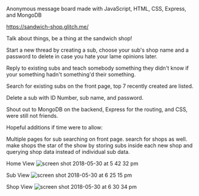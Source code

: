 Anonymous message board made with JavaScript, HTML, CSS, Express, and MongoDB

https://sandwich-shop.glitch.me/

Talk about things, be a thing at the sandwich shop!

Start a new thread by creating a sub, choose your sub's shop name and a password 
to delete in case you hate your lame opinions later. 

Reply to existing subs and teach somebody something they didn't know if your something 
hadn't something'd their something. 

Search for existing subs on the front page, top 7 recently created are listed. 

Delete a sub with ID Number, sub name, and password.

Shout out to MongoDB on the backend, Express for the routing, and CSS, were still not friends.

Hopeful additions if time were to allow: 

Multiple pages for sub searching on front page.
search for shops as well.
make shops the star of the show by storing subs inside 
each new shop and querying shop data instead of individual sub data.

Home View
![screen shot 2018-05-30 at 5 42 32 pm](https://user-images.githubusercontent.com/33098684/40753615-9e612a66-643a-11e8-89c4-b58f6d7183f2.png)

Sub View
![screen shot 2018-05-30 at 6 25 15 pm](https://user-images.githubusercontent.com/33098684/40753577-74117c02-643a-11e8-936f-d89dc5550946.png)

Shop View
![screen shot 2018-05-30 at 6 30 34 pm](https://user-images.githubusercontent.com/33098684/40753561-653e8468-643a-11e8-9bfd-8745626e7a6a.png)
